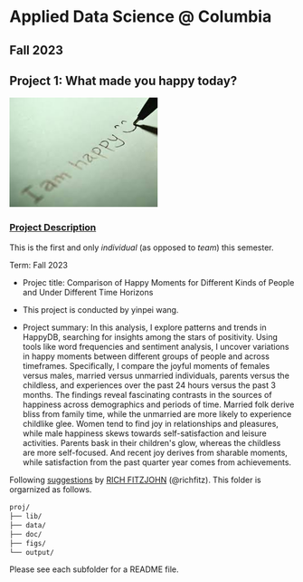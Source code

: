# Applied Data Science @ Columbia
## Fall 2023
## Project 1: What made you happy today?

![image](figs/title.jpeg)

### [Project Description](doc/Proj1_desc.md)
This is the first and only *individual* (as opposed to *team*) this semester. 

Term: Fall 2023

+ Projec title: Comparison of Happy Moments for Different Kinds of People and Under Different Time Horizons
+ This project is conducted by yinpei wang.

+ Project summary: In this analysis, I explore patterns and trends in HappyDB, searching for insights among the stars of positivity. Using tools like word frequencies and sentiment analysis, I uncover variations in happy moments between different groups of people and across timeframes. Specifically, I compare the joyful moments of females versus males, married versus unmarried individuals, parents versus the childless, and experiences over the past 24 hours versus the past 3 months. The findings reveal fascinating contrasts in the sources of happiness across demographics and periods of time. Married folk derive bliss from family time, while the unmarried are more likely to experience childlike glee. Women tend to find joy in relationships and pleasures, while male happiness skews towards self-satisfaction and leisure activities. Parents bask in their children's glow, whereas the childless are more self-focused. And recent joy derives from sharable moments, while satisfaction from the past quarter year comes from achievements.

Following [suggestions](http://nicercode.github.io/blog/2013-04-05-projects/) by [RICH FITZJOHN](http://nicercode.github.io/about/#Team) (@richfitz). This folder is orgarnized as follows.

```
proj/
├── lib/
├── data/
├── doc/
├── figs/
└── output/
```

Please see each subfolder for a README file.
